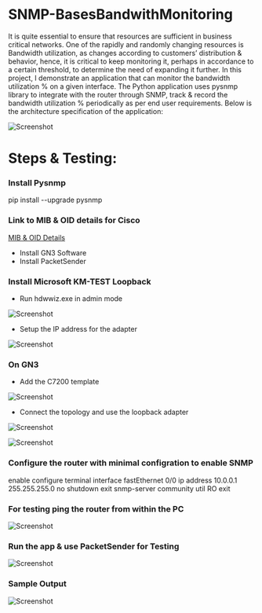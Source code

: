 # SNMP-BasesBandwithMonitoring

It is quite essential to ensure that resources are sufficient in business critical networks. One of the rapidly and randomly changing resources is Bandwidth utilization, as changes according to customers’ distribution & behavior, hence, it is critical to keep monitoring it, perhaps in accordance to a certain threshold, to determine the need of expanding it further.
In this project, I demonstrate an application that can monitor the bandwidth utilization % on a given interface. The Python application uses pysnmp library to integrate with the router through SNMP, track & record the bandwidth utilization % periodically as per end user requirements. Below is the architecture specification of the application: 

![Screenshot](https://github.com/alimo7amed93/SNMP-BasesBandwithMonitoring/blob/main/Pictures/pic1.png)

# Steps & Testing: 

### Install Pysnmp
pip install --upgrade pysnmp

### Link to MIB & OID details for Cisco
[MIB & OID Details](https://content.cisco.com/chapter.sjs?uri=/searchable/chapter/content/en/us/td/docs/security/ise/2-6/admin_guide/b_ise_admin_guide_26/b_ise_admin_guide_26_chapter_0100001.html.xml)

- Install GN3 Software
- Install PacketSender

### Install Microsoft KM-TEST Loopback
- Run hdwwiz.exe in admin mode 

![Screenshot](https://github.com/alimo7amed93/SNMP-BasesBandwithMonitoring/blob/main/Pictures/pic2.png)

- Setup the IP address for the adapter

![Screenshot](https://github.com/alimo7amed93/SNMP-BasesBandwithMonitoring/blob/main/Pictures/pic3.png)

### On GN3
- Add the C7200 template

![Screenshot](https://github.com/alimo7amed93/SNMP-BasesBandwithMonitoring/blob/main/Pictures/pic4.png)

- Connect the topology and use the loopback adapter

![Screenshot](https://github.com/alimo7amed93/SNMP-BasesBandwithMonitoring/blob/main/Pictures/pic5.png)

![Screenshot](https://github.com/alimo7amed93/SNMP-BasesBandwithMonitoring/blob/main/Pictures/pic6.png)


### Configure the router with minimal configration to enable SNMP

enable
configure terminal
interface fastEthernet 0/0
ip address 10.0.0.1 255.255.255.0
no shutdown
exit
snmp-server community util RO
exit

### For testing ping the router from within the PC

![Screenshot](https://github.com/alimo7amed93/SNMP-BasesBandwithMonitoring/blob/main/Pictures/pic7.png)

### Run the app & use PacketSender for Testing

![Screenshot](https://github.com/alimo7amed93/SNMP-BasesBandwithMonitoring/blob/main/Pictures/pic8.png)

### Sample Output

![Screenshot](https://github.com/alimo7amed93/SNMP-BasesBandwithMonitoring/blob/main/Pictures/pic9.png)


